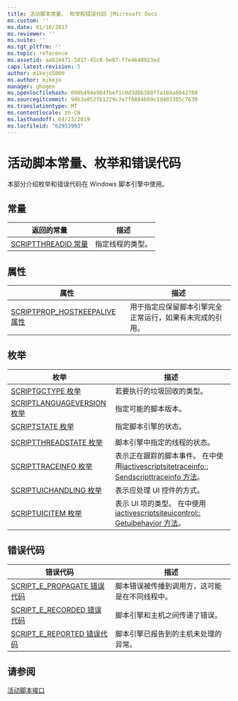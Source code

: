 ```yaml
---
title: 活动脚本常量、 枚举和错误代码 |Microsoft Docs
ms.custom: ''
ms.date: 01/18/2017
ms.reviewer: ''
ms.suite: ''
ms.tgt_pltfrm: ''
ms.topic: reference
ms.assetid: aab24471-5817-45c0-be07-ffe4648923ed
caps.latest.revision: 5
author: mikejo5000
ms.author: mikejo
manager: ghogen
ms.openlocfilehash: 090b494e904fbef1c0d3d8b380f7a184a6042788
ms.sourcegitcommit: 94b3a052fb1229c7e7f8804b09c1d403385c7630
ms.translationtype: MT
ms.contentlocale: zh-CN
ms.lasthandoff: 04/23/2019
ms.locfileid: "62953993"
---
```

# <a name="active-script-constants-enumerations-and-error-codes"></a>活动脚本常量、枚举和错误代码
本部分介绍枚举和错误代码在 Windows 脚本引擎中使用。  
  
## <a name="constants"></a>常量  
  
|返回的常量|描述|  
|--------------|-----------------|  
|[SCRIPTTHREADID 常量](../../winscript/reference/scriptthreadid-constants.md)|指定线程的类型。|  
  
## <a name="properties"></a>属性  
  
|属性|描述|  
|--------------|-----------------|  
|[SCRIPTPROP_HOSTKEEPALIVE 属性](../../winscript/reference/scriptprop-hostkeepalive-property.md)|用于指定应保留脚本引擎完全正常运行，如果有未完成的引用。|  
  
## <a name="enumerations"></a>枚举  
  
|枚举|描述|  
|-----------------|-----------------|  
|[SCRIPTGCTYPE 枚举](../../winscript/reference/scriptgctype-enumeration.md)|若要执行的垃圾回收的类型。|  
|[SCRIPTLANGUAGEVERSION 枚举](../../winscript/reference/scriptlanguageversion-enumeration.md)|指定可能的脚本版本。|  
|[SCRIPTSTATE 枚举](../../winscript/reference/scriptstate-enumeration.md)|指定脚本引擎的状态。|  
|||  
|[SCRIPTTHREADSTATE 枚举](../../winscript/reference/scriptthreadstate-enumeration.md)|脚本引擎中指定的线程的状态。|  
|[SCRIPTTRACEINFO 枚举](../../winscript/reference/scripttraceinfo-enumeration.md)|表示正在跟踪的脚本事件。 在中使用[iactivescriptsitetraceinfo:: Sendscripttraceinfo 方法](../../winscript/reference/iactivescriptsitetraceinfo-sendscripttraceinfo-method.md)。|  
|[SCRIPTUICHANDLING 枚举](../../winscript/reference/scriptuichandling-enumeration.md)|表示应处理 UI 控件的方式。|  
|[SCRIPTUICITEM 枚举](../../winscript/reference/scriptuicitem-enumeration.md)|表示 UI 项的类型。 在中使用[iactivescriptsiteuicontrol:: Getuibehavior 方法](../../winscript/reference/iactivescriptsiteuicontrol-getuibehavior-method.md)。|  
  
## <a name="error-codes"></a>错误代码  
  
|错误代码|描述|  
|----------------|-----------------|  
|[SCRIPT_E_PROPAGATE 错误代码](../../winscript/reference/script-e-propagate-error-code.md)|脚本错误被传播到调用方，这可能是在不同线程中。|  
|[SCRIPT_E_RECORDED 错误代码](../../winscript/reference/script-e-recorded-error-code.md)|脚本引擎和主机之间传递了错误。|  
|[SCRIPT_E_REPORTED 错误代码](../../winscript/reference/script-e-reported-error-code.md)|脚本引擎已报告到的主机未处理的异常。|  
  
## <a name="see-also"></a>请参阅  
 [活动脚本接口](../../winscript/reference/active-script-interfaces.md)